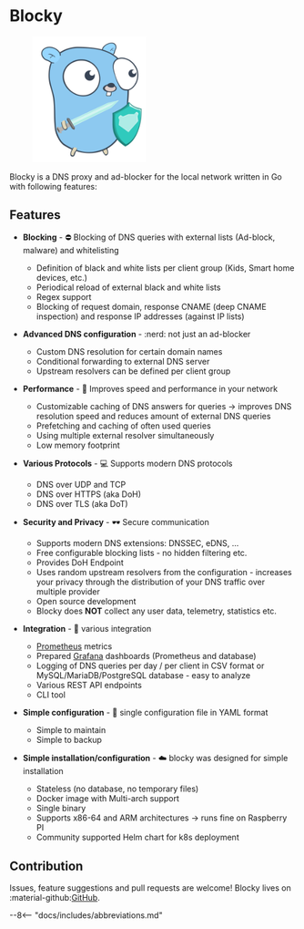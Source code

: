 # Blocky

<figure>
  <img src="https://raw.githubusercontent.com/0xERR0R/blocky/master/docs/blocky.svg" width="200" />
</figure>

Blocky is a DNS proxy and ad-blocker for the local network written in Go with following features:

## Features

- **Blocking** - :no_entry: Blocking of DNS queries with external lists (Ad-block, malware) and whitelisting

    * Definition of black and white lists per client group (Kids, Smart home devices, etc.)
    * Periodical reload of external black and white lists
    * Regex support
    * Blocking of request domain, response CNAME (deep CNAME inspection) and response IP addresses (against IP lists)

- **Advanced DNS configuration** - :nerd: not just an ad-blocker

    * Custom DNS resolution for certain domain names
    * Conditional forwarding to external DNS server
    * Upstream resolvers can be defined per client group

- **Performance** - :rocket: Improves speed and performance in your network

    * Customizable caching of DNS answers for queries -> improves DNS resolution speed and reduces amount of external DNS
      queries
    * Prefetching and caching of often used queries
    * Using multiple external resolver simultaneously
    * Low memory footprint

- **Various Protocols** - :computer: Supports modern DNS protocols

    * DNS over UDP and TCP
    * DNS over HTTPS (aka DoH)
    * DNS over TLS (aka DoT)

- **Security and Privacy** - :dark_sunglasses: Secure communication

    * Supports modern DNS extensions: DNSSEC, eDNS, ...
    * Free configurable blocking lists - no hidden filtering etc.
    * Provides DoH Endpoint
    * Uses random upstream resolvers from the configuration - increases your privacy through the distribution of your DNS
      traffic over multiple provider
    * Open source development
    * Blocky does **NOT** collect any user data, telemetry, statistics etc.

- **Integration** - :notebook_with_decorative_cover: various integration

  * [Prometheus](https://prometheus.io/) metrics
  * Prepared [Grafana](https://grafana.com/) dashboards (Prometheus and database)
  * Logging of DNS queries per day / per client in CSV format or MySQL/MariaDB/PostgreSQL database - easy to analyze
  * Various REST API endpoints
  * CLI tool

- **Simple configuration** - :baby: single configuration file in YAML format

    * Simple to maintain
    * Simple to backup

- **Simple installation/configuration** - :cloud: blocky was designed for simple installation

    * Stateless (no database, no temporary files)
    * Docker image with Multi-arch support
    * Single binary
    * Supports x86-64 and ARM architectures -> runs fine on Raspberry PI
    * Community supported Helm chart for k8s deployment


## Contribution

Issues, feature suggestions and pull requests are welcome! Blocky lives on :material-github:[GitHub](https://github.com/0xERR0R/blocky).

--8<-- "docs/includes/abbreviations.md"

